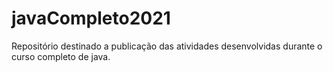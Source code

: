 # javaCompleto2021
Repositório destinado a publicação das atividades desenvolvidas durante o curso completo de java.
